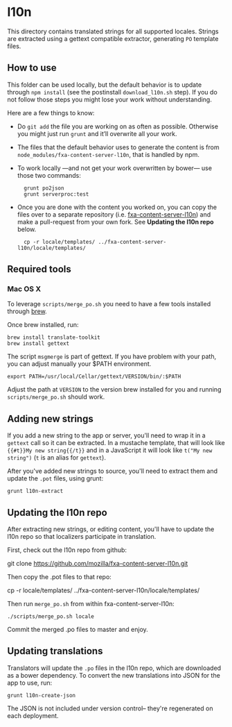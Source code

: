 # l10n

This directory contains translated strings for all supported locales. Strings are extracted using a gettext compatible extractor, generating `PO` template files.

## How to use

This folder can be used locally, but the default behavior is to update through `npm install` (see the postinstall `download_l10n.sh` step).  If you do not follow those steps you might lose your work without understanding.

Here are a few things to know:

* Do `git add` the file you are working on as often as possible. Otherwise you might just run `grunt` and it’ll overwrite all your work.
* The files that the default behavior uses to generate the content is from `node_modules/fxa-content-server-l10n`, that is handled by npm.
* To work locally —and not get your work overwritten by bower— use those two commands:

        grunt po2json
        grunt serverproc:test

* Once you are done with the content you worked on, you can copy the files over to a separate repository (i.e. [fxa-content-server-l10n](https://github.com/mozilla/fxa-content-server-l10n)) and make a pull-request from your own fork. See **Updating the l10n repo** below.

        cp -r locale/templates/ ../fxa-content-server-l10n/locale/templates/


## Required tools

### Mac OS X

To leverage `scripts/merge_po.sh` you need to have a few tools installed through [brew](http://brew.sh/).

Once brew installed, run:

    brew install translate-toolkit
    brew install gettext

The script `msgmerge` is part of gettext. If you have problem with your path, you can adjust manually your $PATH environment.

    export PATH=/usr/local/Cellar/gettext/VERSION/bin/:$PATH

Adjust the path at `VERSION` to the version brew installed for you and running `scripts/merge_po.sh` should work.


## Adding new strings

If you add a new string to the app or server, you'll need to wrap it in a `gettext` call so it can be extracted. In a mustache template, that will look like `{{#t}}My new string{{/t}}` and in a JavaScript it will look like `t("My new string")` (`t` is an alias for `gettext`).

After you've added new strings to source, you'll need to extract them and update the `.pot` files, using grunt:

    grunt l10n-extract


## Updating the l10n repo

After extracting new strings, or editing content, you'll have to update the l10n repo so that localizers participate in translation.

First, check out the l10n repo from github:

  git clone https://github.com/mozilla/fxa-content-server-l10n.git

Then copy the .pot files to that repo:

  cp -r locale/templates/ ../fxa-content-server-l10n/locale/templates/

Then run `merge_po.sh` from within fxa-content-server-l10n:

```
./scripts/merge_po.sh locale
```

Commit the merged .po files to master and enjoy.


## Updating translations

Translators will update the `.po` files in the l10n repo, which are downloaded as a bower dependency. To convert the new translations into JSON for the app to use, run:

    grunt l10n-create-json

The JSON is not included under version control– they're regenerated on each deployment.
